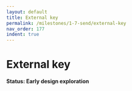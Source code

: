 ```yaml
---
layout: default
title: External key
permalink: /milestones/1-7-send/external-key
nav_order: 177
indent: true
---
```


# External key

**Status: Early design exploration**

